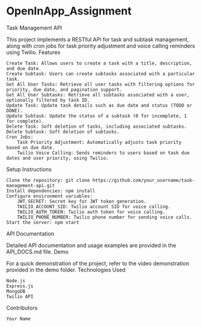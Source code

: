 # OpenInApp_Assignment

Task Management API

This project implements a RESTful API for task and subtask management, along with cron jobs for task priority adjustment and voice calling reminders using Twilio.
Features

    Create Task: Allows users to create a task with a title, description, and due date.
    Create Subtask: Users can create subtasks associated with a particular task.
    Get All User Tasks: Retrieve all user tasks with filtering options for priority, due date, and pagination support.
    Get All User Subtasks: Retrieve all subtasks associated with a user, optionally filtered by task ID.
    Update Task: Update task details such as due date and status (TODO or DONE).
    Update Subtask: Update the status of a subtask (0 for incomplete, 1 for complete).
    Delete Task: Soft deletion of tasks, including associated subtasks.
    Delete Subtask: Soft deletion of subtasks.
    Cron Jobs:
        Task Priority Adjustment: Automatically adjusts task priority based on due date.
        Twilio Voice Calling: Sends reminders to users based on task due dates and user priority, using Twilio.

Setup Instructions

    Clone the repository: git clone https://github.com/your_username/task-management-api.git
    Install dependencies: npm install
    Configure environment variables:
        JWT_SECRET: Secret key for JWT token generation.
        TWILIO_ACCOUNT_SID: Twilio account SID for voice calling.
        TWILIO_AUTH_TOKEN: Twilio auth token for voice calling.
        TWILIO_PHONE_NUMBER: Twilio phone number for sending voice calls.
    Start the server: npm start

API Documentation

Detailed API documentation and usage examples are provided in the API_DOCS.md file.
Demo

For a quick demonstration of the project, refer to the video demonstration provided in the demo folder.
Technologies Used

    Node.js
    Express.js
    MongoDB
    Twilio API

Contributors

    Your Name



